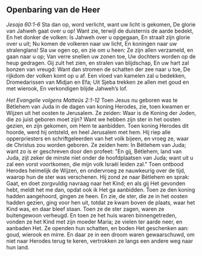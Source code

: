 ## Openbaring van de Heer

*Jesaja 60:1-6*
Sta dan op, word verlicht, want uw licht is gekomen, De glorie van Jahweh gaat over u op! Want zie, terwijl de duisternis de aarde bedekt, En het donker de volken: Is Jahweh over u opgegaan, En straalt zijn glorie over u uit; Nu komen de volkeren naar uw licht, En koningen naar uw stralenglans! Sla uw ogen op, en zie om u heen: Ze zijn allen verzameld, en gaan naar u op; Van verre snellen uw zonen toe, Uw dochters worden op de heup gedragen. Gij zult het zien, en stralen van blijdschap, En uw hart zal bonzen van vreugd: Want dan stromen de schatten der zee naar u toe, De rijkdom der volken komt op u af. Een vloed van kamelen zal u bedekken, Dromedarissen van Midjan en Efa; Uit Sjeba trekken ze allen met goud en met wierook, En verkondigen blijde Jahweh’s lof. 

*Het Evangelie volgens Matteüs 2:1-12*
Toen Jesus nu geboren was te Bétlehem van Juda in de dagen van koning Herodes, zie, toen kwamen er Wijzen uit het oosten te Jerusalem. Ze zeiden: Waar is de Koning der Joden, die zo juist geboren moet zijn? Want we hebben zijn ster in het oosten gezien, en zijn gekomen, om Hem te aanbidden. Toen koning Herodes dit hoorde, werd hij ontsteld, en heel Jerusalem met hem. Hij riep alle opperpriesters en schriftgeleerden van het volk bijeen, en vroeg ze, waar de Christus zou worden geboren. Ze zeiden hem: In Bétlehem van Juda; want zo is er geschreven door den profeet: "En gij, Bétlehem, land van Juda, zijt zeker de minste niet onder de hoofdplaatsen van Juda; want uit u zal een vorst voortkomen, die mijn volk Israël leiden zal." Toen ontbood Herodes heimelijk de Wijzen, en ondervroeg ze nauwkeurig over de tijd, waarop hun de ster was verschenen. Hij zond ze naar Bétlehem en sprak: Gaat, en doet zorgvuldig navraag naar het Kind; en als gij Het gevonden hebt, meldt het me dan, opdat ook ik Het ga aanbidden. Toen ze den koning hadden aangehoord, gingen ze heen. En zie, de ster, die ze in het oosten hadden gezien, ging voor hen uit, totdat ze kwam boven de plaats, waar het Kind was, en daar bleef staan. Toen ze de ster zagen, waren ze buitengewoon verheugd. En toen ze het huis waren binnengetreden, vonden ze het Kind met zijn moeder Maria; ze vielen ter aarde neer, en aanbaden Het. Ze openden hun schatten, en boden Het geschenken aan: goud, wierook en mirre. En daar ze in een droom waren gewaarschuwd, om niet naar Herodes terug te keren, vertrokken ze langs een andere weg naar hun land. 

